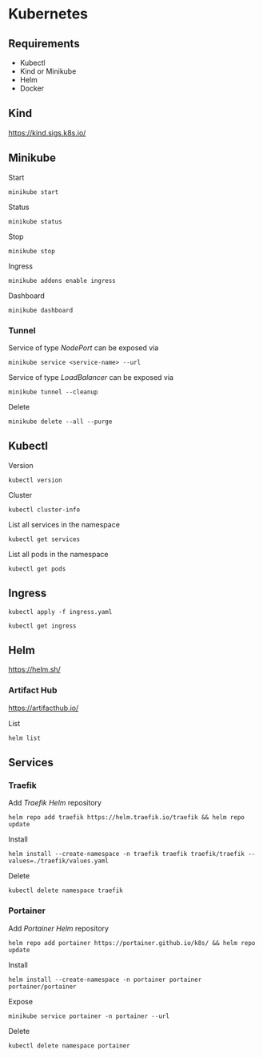 # Kubernetes

## Requirements
- Kubectl
- Kind or Minikube
- Helm
- Docker

## Kind
<https://kind.sigs.k8s.io/>

## Minikube
Start
```shell
minikube start
````

Status
```shell
minikube status
```

Stop
```shell
minikube stop
```

Ingress
```shell
minikube addons enable ingress
```

Dashboard
```shell
minikube dashboard
```

### Tunnel
Service of type *NodePort* can be exposed via
```
minikube service <service-name> --url
```

Service of type *LoadBalancer* can be exposed via
```shell
minikube tunnel --cleanup
```

Delete
```shell
minikube delete --all --purge
```

## Kubectl
Version
```shell
kubectl version
```

Cluster
```shell
kubectl cluster-info
```

List all services in the namespace
```shell
kubectl get services
```

List all pods in the namespace
```shell
kubectl get pods
```

## Ingress
```shell
kubectl apply -f ingress.yaml
```

```shell
kubectl get ingress
```

## Helm
<https://helm.sh/>

### Artifact Hub
<https://artifacthub.io/>

List
```shell
helm list
```

## Services
### Traefik
Add *Traefik* *Helm* repository
```shell
helm repo add traefik https://helm.traefik.io/traefik && helm repo update
```

Install
```shell
helm install --create-namespace -n traefik traefik traefik/traefik --values=./traefik/values.yaml
```

Delete
```shell
kubectl delete namespace traefik
```

### Portainer
Add *Portainer* *Helm* repository
```shell
helm repo add portainer https://portainer.github.io/k8s/ && helm repo update
```

Install
```shell
helm install --create-namespace -n portainer portainer portainer/portainer
```

Expose
```shell
minikube service portainer -n portainer --url
```

Delete
```shell
kubectl delete namespace portainer
```